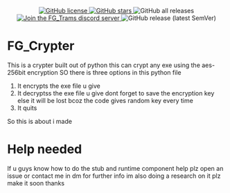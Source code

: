 <p align="center">
<a href="https://github.com/furjac/Advanced-payload-generator">
    <img src="https://img.shields.io/github/license/furjac/Advanced-payload-generator" alt="GitHub license" />
  </a>
  <a href="https://github.com/furjac/Advanced-payload-generator/stargazers">
    <img src="https://img.shields.io/github/stars/furjac/Advanced-payload-generator" alt="GitHub stars" />
  </a>
  <img src="https://img.shields.io/github/downloads/furjac/Advanced-payload-generator/total" alt="GitHub all releases" />
  <a href="https://discord.gg/YN9RKxewsq">
    <img src="https://img.shields.io/discord/1026098018929360967.svg?label=&logo=discord&logoColor=ffffff&color=5865F2" alt="Join the FG_Trams discord server" />
  </a>
  <img src="https://img.shields.io/github/v/release/furjac/FG_Teams" alt="GitHub release (latest SemVer)" />
</p>

# FG_Crypter
This is a crypter built out of python this can crypt any exe using the aes-256bit encryption
SO there is three options in this python file
1. It encrypts the exe file u give
2. It decryptss the exe file u give dont forget to save the encryption key else it will be lost bcoz the code gives random key every time
3. It quits

So this is about i made

# Help needed

If u guys know how to do the stub and runtime component help plz open an issue or contact me in dm
for further info im also doing a research on it plz make it soon thanks
